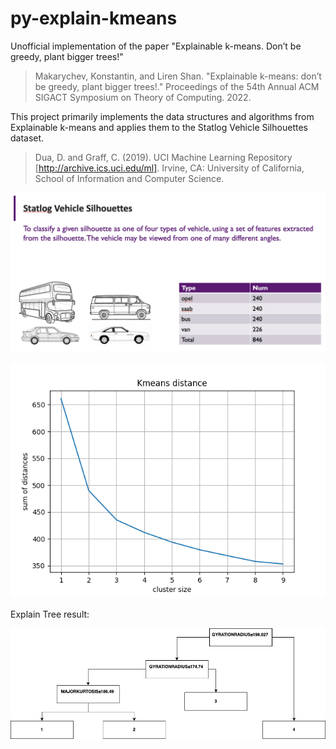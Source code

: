 # py-explain-kmeans

Unofficial implementation of the paper 
"Explainable k-means. Don’t be greedy, plant bigger trees!"

> Makarychev, Konstantin, and Liren Shan. 
> "Explainable k-means: don’t be greedy, plant bigger trees!." 
> Proceedings of the 54th Annual ACM SIGACT Symposium on Theory of Computing. 2022.

This project primarily implements the data structures 
and algorithms from Explainable k-means and applies them to the Statlog Vehicle Silhouettes dataset.

>Dua, D. and Graff, C. (2019). 
> UCI Machine Learning Repository [http://archive.ics.uci.edu/ml]. 
> Irvine, CA: University of California, 
> School of Information and Computer Science.

![image2](readme_media/ppt1.png)

![image1](readme_media/distance.png)

Explain Tree result:

![image3](readme_media/vehicle.drawio.png)
